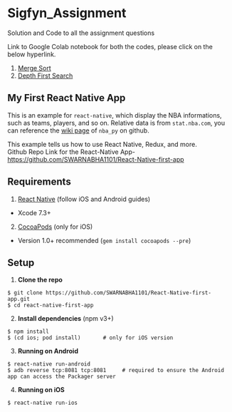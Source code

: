 # Sigfyn_Assignment
Solution and Code to all the assignment questions

Link to Google Colab notebook for both the codes, please click on the below hyperlink.
1) [Merge Sort](https://colab.research.google.com/drive/1OHe9mCsL9MlcsMgtIDj_j7I1HGMI6kFp?usp=sharing)  <br/>
2) [Depth First Search](https://colab.research.google.com/drive/17T9UfWzV-JnEvLP8zZxdU4y5SD_v4EzO?usp=sharing) <br/>

## My First React Native App
This is an example for `react-native`, which display the NBA informations, such as teams, players, and so on. Relative data is from `stat.nba.com`, you can reference the [wiki page](https://github.com/seemethere/nba_py/wiki/stats.nba.com-Endpoint-Documentation) of `nba_py` on github.

This example tells us how to use React Native, Redux, and more.<br/>
Github Repo Link for the React-Native App- https://github.com/SWARNABHA1101/React-Native-first-app

## Requirements

1. [React Native](http://facebook.github.io/react-native/docs/getting-started.html) (follow iOS and Android guides)
  - Xcode 7.3+
2. [CocoaPods](http://cocoapods.org) (only for iOS)
  - Version 1.0+ recommended (`gem install cocoapods --pre`)
  
  ## Setup

1. **Clone the repo**

  ```
  $ git clone https://github.com/SWARNABHA1101/React-Native-first-app.git
  $ cd react-native-first-app
  ```
  2. **Install dependencies** (npm v3+)

  ```
  $ npm install
  $ (cd ios; pod install)       # only for iOS version
  ```
3. **Running on Android**

  ```
  $ react-native run-android
  $ adb reverse tcp:8081 tcp:8081     # required to ensure the Android app can access the Packager server
  ```

4. **Running on iOS**

  ```
  $ react-native run-ios
  ```
